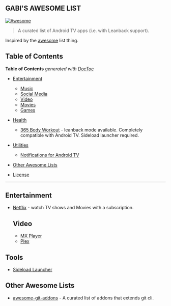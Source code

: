 GABI'S AWESOME LIST
--

[![Awesome](https://cdn.rawgit.com/sindresorhus/awesome/d7305f38d29fed78fa85652e3a63e154dd8e8829/media/badge.svg)](https://github.com/sindresorhus/awesome)

> A curated list of Android TV apps (i.e. with Leanback support).

Inspired by the [awesome](https://github.com/sindresorhus/awesome) list thing.
## Table of Contents

<!-- START doctoc generated TOC please keep comment here to allow auto update -->
<!-- DON'T EDIT THIS SECTION, INSTEAD RE-RUN doctoc TO UPDATE -->
**Table of Contents**  *generated with [DocToc](https://github.com/thlorenz/doctoc)*

- [Entertainment](#entertainment)
  - [Music](#music)
  - [Social Media](#social-media)
  - [Video](#video)
  - [Movies](#movies)
  - [Games](#games)
  
- [Health](#Health)
  - [365 Body Workout](https://play.google.com/store/apps/details?id=com.peirr.workout.play) - leanback mode available. Completely compatible with Android TV. Sideload launcher required.
   
- [Utilities](#Utilities)
  - [Notifications for Android TV](https://play.google.com/store/apps/details?id=de.cyberdream.androidtv.notifications.google)
  
- [Other Awesome Lists](#other-awesome-lists)
- [License](#license)

---

## Entertainment

- [Netflix](https://play.google.com/store/apps/details?id=com.netflix.ninja) - watch TV shows and Movies with a subscription.

    ## Video
    - [MX Player](https://play.google.com/store/apps/details?id=com.mxtech.videoplayer.ad)
    - [Plex](https://play.google.com/store/apps/details?id=com.plexapp.android)
## Tools
- [Sideload Launcher](https://play.google.com/store/apps/details?id=eu.chainfire.tv.sideloadlauncher)

## Other Awesome Lists

- [awesome-git-addons](https://github.com/stevemao/awesome-git-addons) - A curated list of addons that extends git cli.
